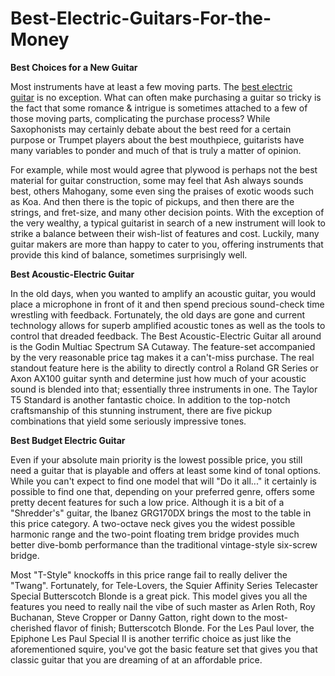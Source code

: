 # Best-Electric-Guitars-For-the-Money
<p><strong>Best Choices for a New Guitar</strong></p>
<p>Most instruments have at least a few moving parts. The&nbsp;<a class="external" href="https://best-of-acoustic-guitar.blogspot.com/2020/01/stedman-pro-eg39-tgrb-10w-beginner.html" target="_blank" rel="noreferrer noopener">best electric guitar</a>&nbsp;is no exception. What can often make purchasing a guitar so tricky is the fact that some romance &amp; intrigue is sometimes attached to a few of those moving parts, complicating the purchase process? While Saxophonists may certainly debate about the best reed for a certain purpose or Trumpet players about the best mouthpiece, guitarists have many variables to ponder and much of that is truly a matter of opinion.</p>
<p>For example, while most would agree that plywood is perhaps not the best material for guitar construction, some may feel that Ash always sounds best, others Mahogany, some even sing the praises of exotic woods such as Koa. And then there is the topic of pickups, and then there are the strings, and fret-size, and many other decision points. With the exception of the very wealthy, a typical guitarist in search of a new instrument will look to strike a balance between their wish-list of features and cost. Luckily, many guitar makers are more than happy to cater to you, offering instruments that provide this kind of balance, sometimes surprisingly well.</p>
<p><strong>Best Acoustic-Electric Guitar</strong></p>
<p>In the old days, when you wanted to amplify an acoustic guitar, you would place a microphone in front of it and then spend precious sound-check time wrestling with feedback. Fortunately, the old days are gone and current technology allows for superb amplified acoustic tones as well as the tools to control that dreaded feedback. The Best Acoustic-Electric Guitar all around is the Godin Multiac Spectrum SA Cutaway. The feature-set accompanied by the very reasonable price tag makes it a can't-miss purchase. The real standout feature here is the ability to directly control a Roland GR Series or Axon AX100 guitar synth and determine just how much of your acoustic sound is blended into that; essentially three instruments in one. The Taylor T5 Standard is another fantastic choice. In addition to the top-notch craftsmanship of this stunning instrument, there are five pickup combinations that yield some seriously impressive tones.</p>
<p><strong>Best Budget Electric Guitar</strong></p>
<p>Even if your absolute main priority is the lowest possible price, you still need a guitar that is playable and offers at least some kind of tonal options. While you can't expect to find one model that will "Do it all..." it certainly is possible to find one that, depending on your preferred genre, offers some pretty decent features for such a low price. Although it is a bit of a "Shredder's" guitar, the Ibanez GRG170DX brings the most to the table in this price category. A two-octave neck gives you the widest possible harmonic range and the two-point floating trem bridge provides much better dive-bomb performance than the traditional vintage-style six-screw bridge.</p>
<p>Most "T-Style" knockoffs in this price range fail to really deliver the "Twang". Fortunately, for Tele-Lovers, the Squier Affinity Series Telecaster Special Butterscotch Blonde is a great pick. This model gives you all the features you need to really nail the vibe of such master as Arlen Roth, Roy Buchanan, Steve Cropper or Danny Gatton, right down to the most-cherished flavor of finish; Butterscotch Blonde. For the Les Paul lover, the Epiphone Les Paul Special II is another terrific choice as just like the aforementioned squire, you've got the basic feature set that gives you that classic guitar that you are dreaming of at an affordable price.</p>
